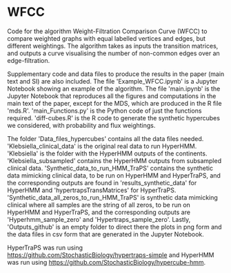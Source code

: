 # WFCC
Code for the algorithm Weight-Filtration Comparison Curve (WFCC) to compare weighted graphs with equal labelled vertices and edges, but different weightings. The algorithm takes as inputs the transition matrices, and outputs a curve visualising the number of non-common edges over an edge-filtration. 

Supplementary code and data files to produce the results in the paper (main text and SI) are also included. The file 'Example_WFCC.ipynb' is a Jupyter Notebook showing an example of the algorithm. The file 'main.ipynb' is the Jupyter Notebook that reproduces all the figures and computations in the main text of the paper, except for the MDS, which are produced in the R file 'mds.R'. 'main_Functions.py' is the Python code of just the functions required. 'diff-cubes.R' is the R code to generate the synthetic hypercubes we considered, with probability and flux weightings.

The folder 'Data_files_hypercubes' contains all the data files needed. 'Klebsiella_clinical_data' is the original real data to run HyperHMM. 'Klebsiella' is the folder with the HyperHMM outputs of the continents. 'Klebsiella_subsampled' contains the HyperHMM outputs from subsampled clinical data. 'Synthetic_data_to_run_HMM_TraPS' contains the synthetic data mimicking clinical data, to be run on HyperHMM and HyperTraPS, and the corresponding outputs are found in 'results_synthetic_data' for HyperHMM and 'hypertrapsTransMatrices' for HyperTraPS. 'Synthetic_data_all_zeros_to_run_HMM_TraPS' is synthetic data mimicking clinical where all samples are the string of all zeros, to be run on HyperHMM and HyperTraPS, and the corresponding outputs are 'Hyperhmm_sample_zero' and 'Hypertraps_sample_zero'. Lastly, 'Outputs_github' is an empty folder to direct there the plots in png form and the data files in csv form that are generated in the Jupyter Notebook.

HyperTraPS was run using https://github.com/StochasticBiology/hypertraps-simple and HyperHMM was run using https://github.com/StochasticBiology/hypercube-hmm.
